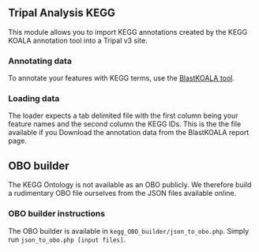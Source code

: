 
## Tripal Analysis KEGG

This module allows you to import KEGG annotations created by the KEGG KOALA annotation tool into a Tripal v3 site. 

### Annotating data

To annotate your features with KEGG terms, use the [BlastKOALA tool](http://www.kegg.jp/blastkoala/).


### Loading data
The loader expects a tab delimited file with the first column being your feature names and the second column the KEGG IDs.  This is the the file available if you Download the annotation data from the BlastKOALA report page.


## OBO builder

The KEGG Ontology is not available as an OBO publicly.  We therefore build a rudimentary OBO file ourselves from the JSON files available online.

### OBO builder instructions

The OBO builder is available in `kegg_OBO_builder/json_to_obo.php`.  Simply run `json_to_obo.php [input files]`.
